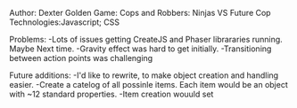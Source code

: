 Author: Dexter Golden
Game: Cops and Robbers: Ninjas VS Future Cop
Technologies:Javascript; CSS

Problems:
-Lots of issues getting CreateJS and Phaser librararies running. Maybe Next time.
-Gravity effect was hard to get initially.
-Transitioning between action points was challenging

Future additions:
-I'd like to rewrite, to make object creation and handling easier.
  -Create a catelog of all possinle items. Each item would be an object with ~12 standard properties.
  -Item creation wouuld set
